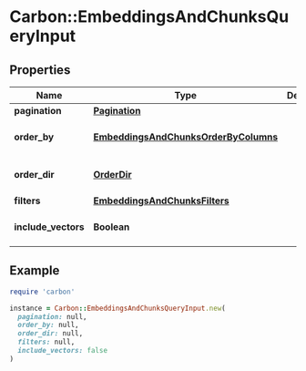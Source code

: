 # Carbon::EmbeddingsAndChunksQueryInput

## Properties

| Name | Type | Description | Notes |
| ---- | ---- | ----------- | ----- |
| **pagination** | [**Pagination**](Pagination.md) |  | [optional] |
| **order_by** | [**EmbeddingsAndChunksOrderByColumns**](EmbeddingsAndChunksOrderByColumns.md) |  | [optional][default to &#39;updated_at&#39;] |
| **order_dir** | [**OrderDir**](OrderDir.md) |  | [optional][default to &#39;asc&#39;] |
| **filters** | [**EmbeddingsAndChunksFilters**](EmbeddingsAndChunksFilters.md) |  |  |
| **include_vectors** | **Boolean** |  | [optional][default to false] |

## Example

```ruby
require 'carbon'

instance = Carbon::EmbeddingsAndChunksQueryInput.new(
  pagination: null,
  order_by: null,
  order_dir: null,
  filters: null,
  include_vectors: false
)
```

